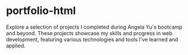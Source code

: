 # portfolio-html
Explore a selection of projects I completed during Angela Yu's bootcamp and beyond. These projects showcase my skills and progress in web development, featuring various technologies and tools I've learned and applied.
